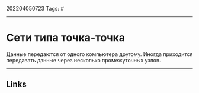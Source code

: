 202204050723
Tags: #

---

# Сети типа точка-точка
Данные передаются от одного компьютера другому. Иногда приходится передавать данные через несколько промежуточных узлов.

---
## Links
